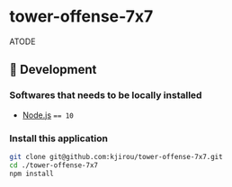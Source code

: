 # tower-offense-7x7

ATODE


## :wrench: Development
### Softwares that needs to be locally installed

- [Node.js](https://nodejs.org/) `== 10`

### Install this application

```bash
git clone git@github.com:kjirou/tower-offense-7x7.git
cd ./tower-offense-7x7
npm install
```

